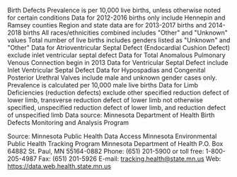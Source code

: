 

Birth Defects
Prevalence is per 10,000 live births, unless otherwise noted for certain conditions
Data for 2012-2016 births only include Hennepin and Ramsey counties
Region and state data are for 2013-2017 births and 2014-2018 births
All races/ethnicities combined includes "Other" and "Unknown" values
Total number of live births includes genders listed as "Unknown" and "Other"
Data for Atrioventricular Septal Defect (Endocardial Cushion Defect) exclude inlet ventricular septal defect
Data for Total Anomalous Pulmonary Venous Connection begin in 2013
Data for Ventricular Septal Defect include Inlet Ventricular Septal Defect
Data for Hypospadias and Congenital Posterior Urethral Valves include male and unknown gender cases only. Prevalence is calculated per 10,000 male live births
Data for Limb Deficiencies (reduction defects) exclude other specified reduction defect of lower limb, transverse reduction defect of lower limb not otherwise specified, unspecified reduction defect of lower limb, and reduction defect of unspecified limb
Data source: Minnesota Department of Health Birth Defects Monitoring and Analysis Program

Source:
Minnesota Public Health Data Access
Minnesota Environmental Public Health Tracking Program
Minnesota Department of Health
P.O. Box 64882
St. Paul, MN 55164-0882
Phone: (651) 201-5900 or toll free: 1-800-205-4987
Fax: (651) 201-5926
E-mail: tracking.health@state.mn.us
Web: https://data.web.health.state.mn.us 
